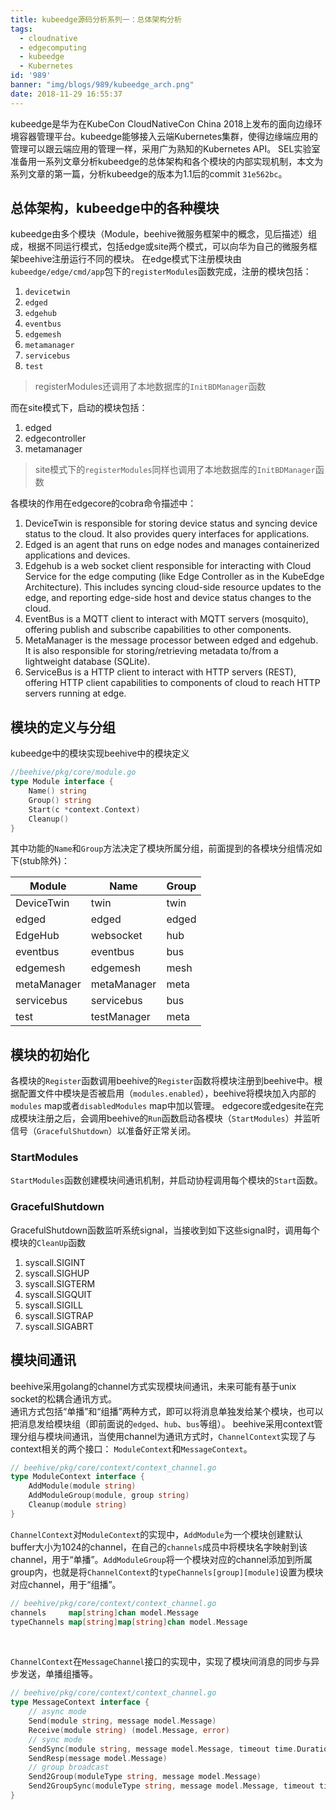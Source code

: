 ```yaml
---
title: kubeedge源码分析系列一：总体架构分析
tags:
  - cloudnative
  - edgecomputing
  - kubeedge
  - Kubernetes
id: '989'
banner: "img/blogs/989/kubeedge_arch.png"
date: 2018-11-29 16:55:37
---
```


kubeedge是华为在KubeCon CloudNativeCon China 2018上发布的面向边缘环境容器管理平台。kubeedge能够接入云端Kubernetes集群，使得边缘端应用的管理可以跟云端应用的管理一样，采用广为熟知的Kubernetes API。 SEL实验室准备用一系列文章分析kubeedge的总体架构和各个模块的内部实现机制，本文为系列文章的第一篇，分析kubeedge的版本为1.1后的commit `31e562bc`。

总体架构，kubeedge中的各种模块
-------------------

kubeedge由多个模块（Module，beehive微服务框架中的概念，见后描述）组成，根据不同运行模式，包括edge或site两个模式，可以向华为自己的微服务框架beehive注册运行不同的模块。 在edge模式下注册模块由`kubeedge/edge/cmd/app`包下的`registerModules`函数完成，注册的模块包括：

1.  `devicetwin`
2.  `edged`
3.  `edgehub`
4.  `eventbus`
5.  `edgemesh`
6.  `metamanager`
7.  `servicebus`
8.  `test`

> registerModules还调用了本地数据库的`InitBDManager`函数

而在site模式下，启动的模块包括：

1.  edged
2.  edgecontroller
3.  metamanager

> site模式下的`registerModules`同样也调用了本地数据库的`InitBDManager`函数

各模块的作用在edgecore的cobra命令描述中：

1.  DeviceTwin is responsible for storing device status and syncing device status to the cloud. It also provides query interfaces for applications.
2.  Edged is an agent that runs on edge nodes and manages containerized applications and devices.
3.  Edgehub is a web socket client responsible for interacting with Cloud Service for the edge computing (like Edge Controller as in the KubeEdge Architecture). This includes syncing cloud-side resource updates to the edge, and reporting edge-side host and device status changes to the cloud.
4.  EventBus is a MQTT client to interact with MQTT servers (mosquito), offering publish and subscribe capabilities to other components.
5.  MetaManager is the message processor between edged and edgehub. It is also responsible for storing/retrieving metadata to/from a lightweight database (SQLite).
6.  ServiceBus is a HTTP client to interact with HTTP servers (REST), offering HTTP client capabilities to components of cloud to reach HTTP servers running at edge.

模块的定义与分组
--------

kubeedge中的模块实现beehive中的模块定义

```go
//beehive/pkg/core/module.go
type Module interface {
    Name() string
    Group() string
    Start(c *context.Context)
    Cleanup()
}
```


其中功能的`Name`和`Group`方法决定了模块所属分组，前面提到的各模块分组情况如下(stub除外)：

| Module      | Name        | Group |
| ----------- | ----------- | ----- |
| DeviceTwin  | twin        | twin  |
| edged       | edged       | edged |
| EdgeHub     | websocket   | hub   |
| eventbus    | eventbus    | bus   |
| edgemesh    | edgemesh    | mesh  |
| metaManager | metaManager | meta  |
| servicebus  | servicebus  | bus   |
| test        | testManager | meta  |



模块的初始化
------

各模块的`Register`函数调用beehive的`Register`函数将模块注册到beehive中。根据配置文件中模块是否被启用（`modules.enabled`），beehive将模块加入内部的`modules` map或者`disabledModules` map中加以管理。 edgecore或edgesite在完成模块注册之后，会调用beehive的`Run`函数启动各模块（`StartModules`）并监听信号（`GracefulShutdown`）以准备好正常关闭。

### StartModules

`StartModules`函数创建模块间通讯机制，并启动协程调用每个模块的`Start`函数。

### GracefulShutdown

GracefulShutdown函数监听系统signal，当接收到如下这些signal时，调用每个模块的`CleanUp`函数

1.  syscall.SIGINT
2.  syscall.SIGHUP
3.  syscall.SIGTERM
4.  syscall.SIGQUIT
5.  syscall.SIGILL
6.  syscall.SIGTRAP
7.  syscall.SIGABRT

模块间通讯
-----

beehive采用golang的channel方式实现模块间通讯，未来可能有基于unix socket的松耦合通讯方式。  
通讯方式包括“单播”和“组播”两种方式，即可以将消息单独发给某个模块，也可以把消息发给模块组（即前面说的`edged`、`hub`、`bus`等组）。 beehive采用context管理分组与模块间通讯，当使用channel为通讯方式时，`ChannelContext`实现了与context相关的两个接口： `ModuleContext`和`MessageContext`。

```go
// beehive/pkg/core/context/context_channel.go
type ModuleContext interface {
    AddModule(module string)
    AddModuleGroup(module, group string)
    Cleanup(module string)
}
```


`ChannelContext`对`ModuleContext`的实现中，`AddModule`为一个模块创建默认buffer大小为1024的channel，在自己的`channels`成员中将模块名字映射到该channel，用于“单播”。`AddModuleGroup`将一个模块对应的channel添加到所属group内，也就是将`ChannelContext`的`typeChannels[group][module]`设置为模块对应channel，用于“组播”。

```go
// beehive/pkg/core/context/context_channel.go
channels     map[string]chan model.Message
typeChannels map[string]map[string]chan model.Message
```


​    

`ChannelContext`在`MessageChannel`接口的实现中，实现了模块间消息的同步与异步发送，单播组播等。

```go
// beehive/pkg/core/context/context_channel.go
type MessageContext interface {
    // async mode
    Send(module string, message model.Message)
    Receive(module string) (model.Message, error)
    // sync mode
    SendSync(module string, message model.Message, timeout time.Duration) (model.Message, error)
    SendResp(message model.Message)
    // group broadcast
    Send2Group(moduleType string, message model.Message)
    Send2GroupSync(moduleType string, message model.Message, timeout time.Duration) error
}
```


